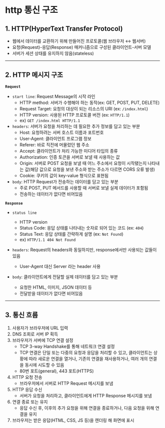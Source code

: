 # http 통신 구조

## 1. HTTP(HyperText Transfer Protocol)

- 웹에서 데이터를 교환하기 위해 만들어진 프로토콜(웹 브라우저 ↔ 웹서버)
- 요청(Request)-응답(Response) 매커니즘으로 구성된 클라이언트-서버 모델
- 서버가 세션 상태를 유지하지 않음(stateless)

---

## 2. HTTP 메시지 구조

**`Request`**

- `start line`: Request Message의 시작 라인
  - HTTP method: 서버가 수행해야 하는 동작(ex: GET, POST, PUT, DELETE)
  - Request Target: 요청의 대상이 되는 리소스의 URI (ex: `/index.html`)
  - HTTP version: 사용된 HTTP 프로토콜 버전 (ex: `HTTP/1.1`)
  - ex) `GET /index.html HTTP/1.1`
- `headers`: 서버가 요청을 처리하는 데 필요한 추가 정보를 담고 있는 부분
  - Host: 요청하려는 서버 호스트 이름과 포트번호
  - User-Agent: 클라이언트 프로그램 정보
  - Referer: 바로 직전에 머물렀던 웹 주소
  - Accept: 클라이언트가 처리 가능한 미디어 타입의 종류
  - Authorization: 인증 토큰을 서버로 보낼 때 사용하는 값
  - Origin: 서버로 POST 요청을 보낼 때 어느 주소에서 요청이 시작됐는지 나타내는 값(해당 값으로 요청을 보낸 주소와 받는 주소가 다르면 CORS 오류 발생)
  - Cookie: 쿠키의 값이 key-value 형식으로 표현됨
- `body`: HTTP Request가 전송하는 데이터를 담고 있는 부분
  - 주로 POST, PUT 메서드를 사용할 때 서버로 보낼 실제 데이터가 포함됨
  - 전송하는 데이터가 없다면 비어있음

**`Response`**

- `status line`
  - HTTP version
  - Status Code: 응답 상태를 나타내는 숫자로 되어 있는 코드 (ex: `404`)
  - Status Text: 응답 상태를 간략하게 설명 (ex: `Not Found`)
  - ex) `HTTP/1.1 404 Not Found`
- `headers`: Request의 headers와 동일하지만, response에서만 사용되는 값들이 있음
  - User-Agent 대신 Server 라는 header 사용
- `body`: 클라이언트에게 전달할 실제 데이터를 담고 있는 부분

  - 요청한 HTML, 이미지, JSON 데이터 등
  - 전달받을 데이터가 없다면 비어있음

---

## 3. 통신 흐름

1. 사용자가 브라우저에 URL 입력
2. DNS 조회로 서버 IP 획득
3. 브라우저가 서버에 TCP 연결 설정
   - TCP 3-way Handshake를 통해 네트워크 연결 설정
   - TCP 연결은 단일 또는 다중의 요청과 응답을 처리할 수 있고, 클라이언트는 상황에 따라 새로운 연결을 열거나, 기존의 연결을 재사용하거나, 여러 개의 연결을 동시에 시도할 수 있음
   - 80번 포트(general), 443 포트(HTTPS)
4. HTTP 요청 전송
   - 브라우저에서 서버로 HTTP Request 메시지를 보냄
5. HTTP 응답 수신
   - 서버가 요청을 처리하고, 클라이언트에게 HTTP Response 메시지를 보냄
6. 연결 종료 또는 유지
   - 응답 수신 후, 이후의 추가 요청을 위해 연결을 종료하거나, 다음 요청을 위해 연결을 유지
7. 브라우저는 받은 응답(HTML, CSS, JS 등)을 렌더링 해 화면에 표시
